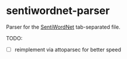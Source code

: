 # sentiwordnet-parser

Parser for the [SentiWordNet](http://sentiwordnet.isti.cnr.it/) tab-separated file.

TODO:

- [ ] reimplement via attoparsec for better speed
